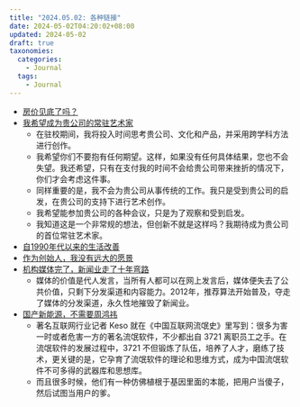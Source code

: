 ```yaml
---
title: "2024.05.02: 各种链接"
date: 2024-05-02T04:20:02+08:00
updated: 2024-05-02
draft: true
taxonomies:
  categories:
    - Journal
  tags:
    - Journal
---
```


- [房价见底了吗？](https://mp.weixin.qq.com/s/Rndb8Vi8ibrljmBtt3HE1Q)
- [我希望成为贵公司的常驻艺术家](https://sites.elliott.computer/i-want-to-be-your-companys-resident-artist/)
  - 在驻校期间，我将投入时间思考贵公司、文化和产品，并采用跨学科方法进行创作。
  - 我希望你们不要抱有任何期望。这样，如果没有任何具体结果，您也不会失望。我还希望，只有在支付我的时间不会给贵公司带来挫折的情况下，你们才会考虑这件事。
  - 同样重要的是，我不会为贵公司从事传统的工作。我只是受到贵公司的启发，在贵公司的支持下进行艺术创作。
  - 我希望能参加贵公司的各种会议，只是为了观察和受到启发。
  - 我知道这是一个非常规的想法，但创新不就是这样吗？我期待成为贵公司的首位常驻艺术家。
- [自1990年代以来的生活改善](https://gwern.net/improvement)
- [作为创始人，我没有远大的愿景](https://farza.com/vision)
- [机构媒体完了，新闻业走了十年弯路](https://www.xwpx.com/article/2024/0527/article_70707.html)
  - 媒体的价值是代人发言，当所有人都可以在网上发言后，媒体便失去了公共价值，只剩下分发渠道和内容能力。2012年，推荐算法开始普及，夺走了媒体的分发渠道，永久性地摧毁了新闻业。
- [国产新能源，不需要周鸿祎](https://mp.weixin.qq.com/s/iqond9JCxZWPeOQL9oUGwA)
  - 著名互联网行业记者 Keso 就在《中国互联网流氓史》里写到：很多为害一时或者危害一方的著名流氓软件，不少都出自 3721 离职员工之手。在流氓软件的发展过程中，3721 不但锻炼了队伍，培养了人才，磨练了技术，更关键的是，它孕育了流氓软件的理论和思维方式，成为中国流氓软件不可多得的武器库和思想库。
  - 而且很多时候，他们有一种仿佛植根于基因里面的本能，把用户当傻子，然后试图当用户的爹。
